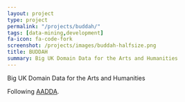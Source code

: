 ```yaml
---
layout: project
type: project
permalink: "/projects/buddah/"
tags: [data-mining,development]
fa-icon: fa-code-fork
screenshot: /projects/images/buddah-halfsize.png
title: BUDDAH
summary: Big UK Domain Data for the Arts and Humanities
---
```


Big UK Domain Data for the Arts and Humanities

Following [AADDA]({{site.baseurl}}/projects/aadda/).